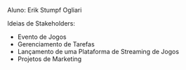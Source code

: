 Aluno: Erik Stumpf Ogliari


Ideias de Stakeholders: 
- Evento de Jogos
- Gerenciamento de Tarefas 
- Lançamento de uma Plataforma de Streaming de Jogos
- Projetos de Marketing
